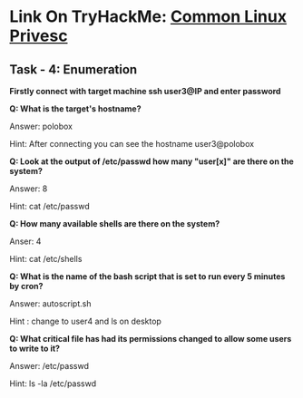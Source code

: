 # Link On TryHackMe: [Common Linux Privesc](https://tryhackme.com/r/room/commonlinuxprivesc)


## Task - 4: Enumeration 

**Firstly connect with target machine ssh user3@IP and enter password**

**Q: What is the target's hostname?**

Answer: polobox

Hint: After connecting you can see the hostname user3@polobox

**Q: Look at the output of /etc/passwd how many "user[x]" are there on the system?**

Answer: 8

Hint: cat /etc/passwd

**Q: How many available shells are there on the system?**

Anser: 4

Hint: cat /etc/shells

**Q: What is the name of the bash script that is set to run every 5 minutes by cron?**

Answer: autoscript.sh 

Hint : change to user4 and ls on desktop

**Q: What critical file has had its permissions changed to allow some users to write to it?**

Answer: /etc/passwd

Hint: ls -la /etc/passwd

